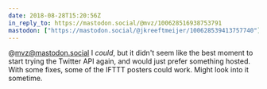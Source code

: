 ```yaml
---
date: 2018-08-28T15:20:56Z
in_reply_to: https://mastodon.social/@mvz/100628516938753791
mastodon: ["https://mastodon.social/@jkreeftmeijer/100628539413757740"]
---
```

@mvz@mastodon.social I *could*, but it didn't seem like the best moment to start trying the Twitter API again, and would just prefer something hosted. With some fixes, some of the IFTTT posters could work. Might look into it sometime.
